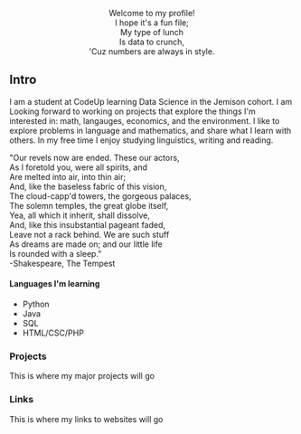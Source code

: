 <p align="center">
Welcome to my profile!</br>
I hope it's a fun file;</br>
    My type of lunch</br>
    Is data to crunch,</br>
'Cuz numbers are always in style.</br>
</p>

## Intro
I am a student at CodeUp learning Data Science in the Jemison cohort.  I am Looking forward to working on projects that explore the things I'm interested in: math, langauges, economics, and the environment.  I like to explore problems in language and mathematics, and share what I learn with others. In my free time I enjoy studying linguistics, writing and reading.

"Our revels now are ended. These our actors,<br>
As I foretold you, were all spirits, and<br>
Are melted into air, into thin air;<br>
And, like the baseless fabric of this vision,<br>
The cloud-capp'd towers, the gorgeous palaces,<br>
The solemn temples, the great globe itself,<br>
Yea, all which it inherit, shall dissolve,<br>
And, like this insubstantial pageant faded,<br>
Leave not a rack behind. We are such stuff<br>
As dreams are made on; and our little life<br>
Is rounded with a sleep." <br>
-Shakespeare, The Tempest

#### Languages I'm learning
- Python
- Java
- SQL
- HTML/CSC/PHP

### Projects
This is where my major projects will go

### Links
This is where my links to websites will go

<!---
stephenfitzsimon/stephenfitzsimon is a ✨ special ✨ repository because its `README.md` (this file) appears on your GitHub profile.
You can click the Preview link to take a look at your changes.
--->
